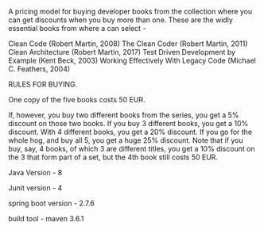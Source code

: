 A pricing model for buying developer books from the collection where you can get discounts when you buy more than one. These are the widly essential books from where a can select -

Clean Code (Robert Martin, 2008)
The Clean Coder (Robert Martin, 2011)
Clean Architecture (Robert Martin, 2017)
Test Driven Development by Example (Kent Beck, 2003)
Working Effectively With Legacy Code (Michael C. Feathers, 2004)

RULES FOR BUYING.

One copy of the five books costs 50 EUR.

If, however, you buy two different books from the series, you get a 5% discount on those two books.
If you buy 3 different books, you get a 10% discount.
With 4 different books, you get a 20% discount.
If you go for the whole hog, and buy all 5, you get a huge 25% discount.
Note that if you buy, say, 4 books, of which 3 are different titles, you get a 10% discount on the 3 that form part of a set, but the 4th book still costs 50 EUR.

Java Version - 8

Junit version - 4

spring boot version - 2.7.6

build tool - maven 3.6.1
